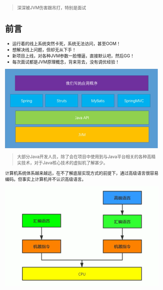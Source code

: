 > 深深被JVM伤害跟吊打，特别是面试

# 前言

- 运行着的线上系统突然卡死，系统无法访问，甚至OOM！
- 想解决线上问题，但却无从下手！
- 新项目上线，对各种JVM参数一脸懵逼，直接默认吧，然后GG！
- 每次面试都是JVM原理概念，背来背去，没有调优经验！

<img src="..\images\image-20210222234716478.png" alt="image-20210222234716478" style="zoom:75%;" />

> 大部分Java开发人员，除了会在项目中使用到与Java平台相关的各种高精尖技术，对于Java核心技术的虚拟机了解甚少。

计算机系统体系越来越远，在不了解底层实现方式的前提下，通过高级语言很容易编码。但事实上计算机并不认识高级语言。

![image-20210222235814075](..\images\image-20210222235814075.png)
